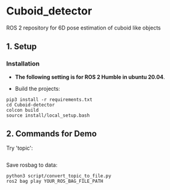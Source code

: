# Cuboid_detector
ROS 2 repository for 6D pose estimation of cuboid like objects

## 1. Setup
### Installation
- **The following setting is for ROS 2 Humble in ubuntu 20.04**.

- Build the projects:
```shell
pip3 install -r requirements.txt
cd Cuboid-detector
colcon build
source install/local_setup.bash
```

## 2. Commands for Demo
Try 'topic':
```shell

```

Save rosbag to data:
```shell
python3 script/convert_topic_to_file.py
ros2 bag play YOUR_ROS_BAG_FILE_PATH
```